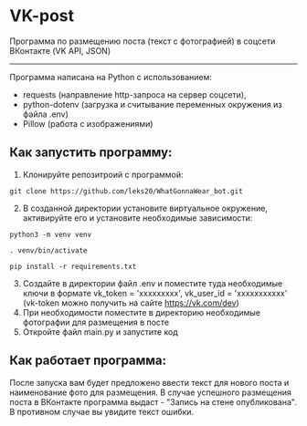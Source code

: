 # VK-post

Программа по размещению поста (текст с фотографией) в соцсети ВКонтакте (VK API, JSON)
_________________________________________
Программа написана на Python с использованием:
- requests (направление http-запроса на сервер соцсети),
- python-dotenv (загрузка и считывание переменных окружения из файла .env)
- Pillow (работа с изображениями)

## Как запустить программу:

1) Клонируйте репозитроий с программой:
```
git clone https://github.com/leks20/WhatGonnaWear_bot.git
```
2) В созданной директории установите виртуальное окружение, активируйте его и установите необходимые зависимости:
```
python3 -m venv venv

. venv/bin/activate

pip install -r requirements.txt
```
3) Создайте в директории файл .env и поместите туда необходимые ключи в формате vk_token = 'ххххххххх', vk_user_id = 'ххххххххххх'
(vk-token можно получить на сайте https://vk.com/dev)
4) При необходимости поместите в директорию необходимые фотографии для размещения в посте
5) Откройте файл main.py и запустите код


## Как работает программа:
После запуска вам будет предложено ввести текст для нового поста и наименование фото для размещения.
В случае успешного размещения поста в ВКонтакте программа выдаст - "Запись на стене опубликована".
В противном случае вы увидите текст ошибки.


